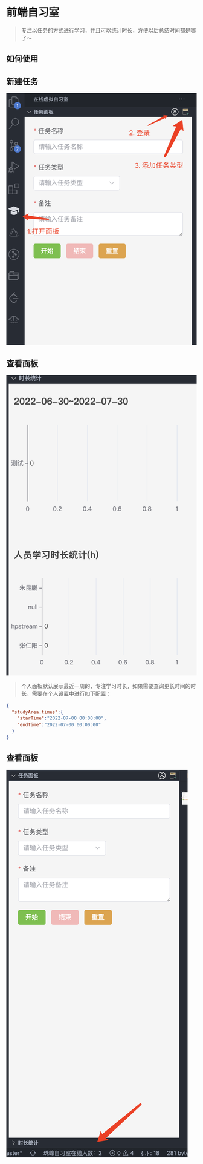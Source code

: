 # 前端自习室
> 专注以任务的方式进行学习，并且可以统计时长，方便以后总结时间都是哪了～

## 如何使用

## 新建任务
![](./images/01.jpg)


## 查看面板
![](./images/02.png)

> 个人面板默认展示最近一周的，专注学习时长，如果需要查询更长时间的时长，需要在个人设置中进行如下配置：

```json
{
  "studyArea.times":{
    "starTime":"2022-07-00 00:00:00",
    "endTime":"2022-07-00 00:00:00"
  }
}
```
## 查看面板
![](./images/03.png)



